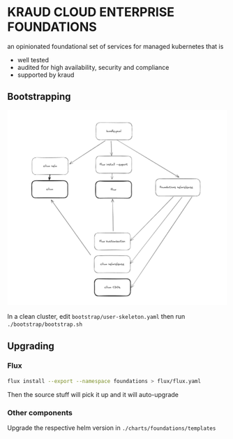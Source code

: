 KRAUD CLOUD ENTERPRISE FOUNDATIONS
==================================

an opinionated foundational set of services for managed kubernetes that is

- well tested
- audited for high availability, security and compliance
- supported by kraud

## Bootstrapping

![architecture](./bootstrap/bootstrap.png)

In a clean cluster, edit `bootstrap/user-skeleton.yaml` then run `./bootstrap/bootstrap.sh`

## Upgrading

### Flux

```sh
flux install --export --namespace foundations > flux/flux.yaml
```

Then the source stuff will pick it up and it will auto-upgrade

### Other components

Upgrade the respective helm version in `./charts/foundations/templates`
